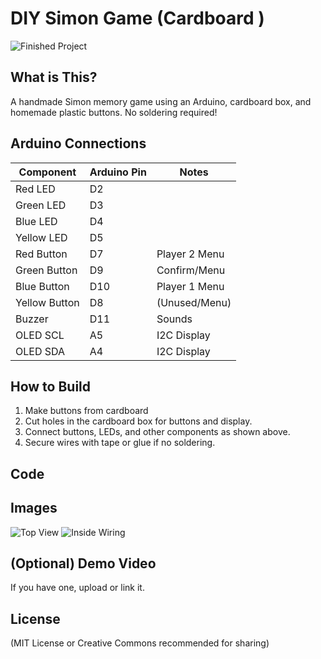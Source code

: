 # DIY Simon Game (Cardboard )

![Finished Project](images/final_box.jpg)

## What is This?
A handmade Simon memory game using an Arduino, cardboard box, and homemade plastic buttons. No soldering required!

## Arduino Connections

| Component      | Arduino Pin | Notes                |
|----------------|-------------|----------------------|
| Red LED        | D2          |                      |
| Green LED      | D3          |                      |
| Blue LED       | D4          |                      |
| Yellow LED     | D5          |                      |
| Red Button     | D7          | Player 2 Menu        |
| Green Button   | D9          | Confirm/Menu         |
| Blue Button    | D10         | Player 1 Menu        |
| Yellow Button  | D8          | (Unused/Menu)        |
| Buzzer         | D11         | Sounds               |
| OLED SCL       | A5          | I2C Display          |
| OLED SDA       | A4          | I2C Display          |

## How to Build
1. Make buttons from cardboard 
2. Cut holes in the cardboard box for buttons and display.
3. Connect buttons, LEDs, and other components as shown above.
4. Secure wires with tape or glue if no soldering.

## Code


## Images
![Top View](images/top_view.jpg)
![Inside Wiring](images/inside.jpg)

## (Optional) Demo Video
If you have one, upload or link it.

## License
(MIT License or Creative Commons recommended for sharing)
